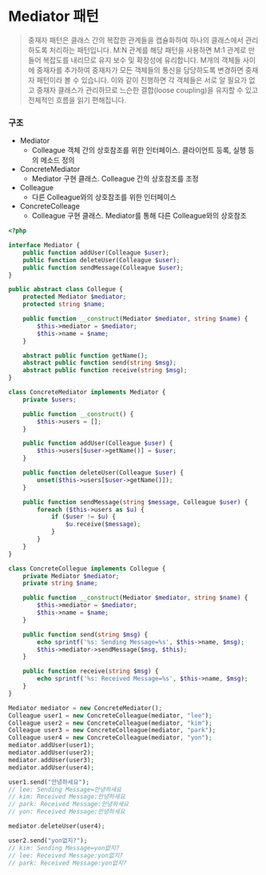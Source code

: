 # Mediator 패턴

> 중재자 패턴은 클래스 간의 복잡한 관계들을 캡슐화하여 하나의 클래스에서 관리하도록 처리하는 패턴입니다. M:N 관계를 해당 패턴을 사용하면 M:1 관계로 만들어 복잡도를 내리므로 유지 보수 및 확장성에 유리합니다.
> M개의 객체들 사이에 중재자를 추가하여 중재자가 모든 객체들의 통신을 담당하도록 변경하면 중재자 패턴이라 볼 수 있습니다. 이와 같이 진행하면 각 객체들은 서로 알 필요가 없고 중재자 클래스가 관리하므로 느슨한 결합(loose coupling)을 유지할 수 있고 전체적인 흐름을 읽기 편해집니다.

### 구조
- Mediator
	- Colleague 객체 간의 상호참조를 위한 인터페이스. 클라이언트 등록, 실행 등의 메소드 정의
- ConcreteMediator
	- Mediator 구현 클래스. Colleague 간의 상호참조를 조정
- Colleague
	- 다른 Colleague와의 상호참조를 위한 인터페이스
- ConcreteColleage
	- Colleague 구현 클래스. Mediator를 통해 다른 Colleague와의 상호참조

```php
<?php

interface Mediator {
	public function addUser(Colleague $user);
	public function deleteUser(Colleague $user);
	public function sendMessage(Colleague $user);
}

public abstract class Collegue {
	protected Mediator $mediator;
	protected string $name;

	public function __construct(Mediator $mediator, string $name) {
		$this->mediator = $mediator;
		$this->name = $name;
	}

	abstract public function getName();
	abstract public function send(string $msg);
	abstract public function receive(string $msg);
}

class ConcreteMediator implements Mediator {
	private $users;

	public function __construct() {
		$this->users = [];
	}

	public function addUser(Colleague $user) {
		$this->users[$user->getName()] = $user;
	}

	public function deleteUser(Colleague $user) {
		unset($this->users[$user->getName()]);
	}

	public function sendMessage(string $message, Colleague $user) {
		foreach ($this->users as $u) {
			if ($user != $u) {
				$u.receive($message);
			}
		}
	}
}

class ConcreteCollegue implements Collegue {
	private Mediator $mediator;
	private string $name;

	public function __construct(Mediator $mediator, string $name) {
		$this->mediator = $mediator;
		$this->name = $name;
	}

	public function send(string $msg) {
		echo sprintf('%s: Sending Message=%s', $this->name, $msg);
		$this->mediator->sendMessage($msg, $this);
	}

	public function receive(string $msg) {
		echo sprintf('%s: Received Message=%s', $this->name, $msg);
	}
}

Mediator mediator = new ConcreteMediator();
Colleague user1 = new ConcreteColleague(mediator, "lee");
Colleague user2 = new ConcreteColleague(mediator, "kim");
Colleague user3 = new ConcreteColleague(mediator, "park");
Colleague user4 = new ConcreteColleague(mediator, "yon");
mediator.addUser(user1);
mediator.addUser(user2);
mediator.addUser(user3);
mediator.addUser(user4);

user1.send("안녕하세요");
// lee: Sending Message=안녕하세요
// kim: Received Message:안녕하세요
// park: Received Message:안녕하세요
// yon: Received Message:안녕하세요

mediator.deleteUser(user4);

user2.send("yon없지?");
// kim: Sending Message=yon없지?
// lee: Received Message:yon없지?
// park: Received Message:yon없지?